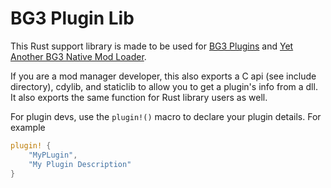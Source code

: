# BG3 Plugin Lib

This Rust support library is made to be used for [BG3 Plugins](https://github.com/MolotovCherry/BG3-Plugin-Template-Rust) and [Yet Another BG3 Native Mod Loader](https://github.com/MolotovCherry/Yet-Another-BG3-Native-Mod-Loader).

If you are a mod manager developer, this also exports a C api (see include directory), cdylib, and staticlib to allow you to get a plugin's info from a dll.
It also exports the same function for Rust library users as well.

For plugin devs, use the `plugin!()` macro to declare your plugin details. For example
```rust
plugin! {
    "MyPLugin",
    "My Plugin Description"
}
```
